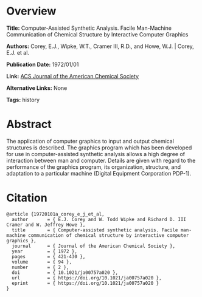 # Overview
**Title:**
Computer-Assisted Synthetic Analysis. Facile Man-Machine Communication of Chemical Structure by Interactive Computer Graphics

**Authors:**
Corey, E.J., Wipke, W.T., Cramer III, R.D., and Howe, W.J. |
Corey, E.J. et al.

**Publication Date:**
1972/01/01

**Link:**
[ACS Journal of the American Chemical Society](https://pubs.acs.org/doi/10.1021/ja00757a020)

**Alternative Links:**
None

**Tags:**
history


# Abstract
The application of computer graphics to input and output chemical structures is described.
The graphics program which has been developed for use in computer-assisted synthetic analysis allows a high degree of interaction between man and computer.
Details are given with regard to the performance of the graphics program, its organization, structure, and adaptation to a particular machine (Digital Equipment Corporation PDP-1).


# Citation
```
@article {19720101a_corey_e_j_et_al,
  author       = { E.J. Corey and W. Todd Wipke and Richard D. III Cramer and W. Jeffrey Howe },
  title        = { Computer-assisted synthetic analysis. Facile man-machine communication of chemical structure by interactive computer graphics },
  journal      = { Journal of the American Chemical Society },
  year         = { 1972 },
  pages        = { 421-430 },
  volume       = { 94 },
  number       = { 2 },
  doi          = { 10.1021/ja00757a020 },
  url          = { https://doi.org/10.1021/ja00757a020 },
  eprint       = { https://doi.org/10.1021/ja00757a020 }
}
```
